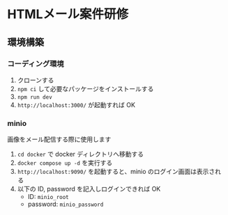 # HTMLメール案件研修

## 環境構築

### コーディング環境

1. クローンする
2. `npm ci` して必要なパッケージをインストールする
3. `npm run dev`
4. `http://localhost:3000/` が起動すれば OK

### minio

画像をメール配信する際に使用します

1. `cd docker` で docker ディレクトリへ移動する
2. `docker compose up -d` を実行する
3. `http://localhost:9090/` を起動すると、minio のログイン画面は表示される
4. 以下の ID, password を記入しログインできれば OK
   - ID: `minio_root`
   - password: `minio_password`

